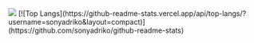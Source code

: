 <picture>
  <source
    srcset="https://github-readme-stats.vercel.app/api?username=sonyadriko&show_icons=true&theme=dark"
    media="(prefers-color-scheme: dark)"
  />
  <source
    srcset="https://github-readme-stats.vercel.app/api?username=sonyadriko&show_icons=true"
    media="(prefers-color-scheme: light), (prefers-color-scheme: no-preference)"
  />
  <img src="https://github-readme-stats.vercel.app/api?username=sonyadriko&show_icons=true" />
</picture>
[![Top Langs](https://github-readme-stats.vercel.app/api/top-langs/?username=sonyadriko&layout=compact)](https://github.com/sonyadriko/github-readme-stats)
